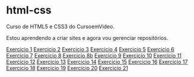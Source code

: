 # html-css
 Curso de HTML5 e CSS3 do CursoemVideo.

Estou aprendendo a criar sites e agora vou gerenciar repositórios.

 <a href="/exercicios/ex001">Exercicio 1</a>
  <a href="/exercicios/ex002">Exercicio 2</a>
   <a href="/exercicios/ex0013">Exercicio 3</a>
    <a href="/exercicios/ex004">Exercicio 4</a>
     <a href="/exercicios/ex005">Exercicio 5</a>
      <a href="/exercicios/ex006">Exercicio 6</a>
       <a href="/exercicios/ex007">Exercicio 7</a>
        <a href="/exercicios/ex008">Exercicio 8</a>
         <a href="/exercicios/ex008b">Exercicio 8b</a>
          <a href="/exercicios/ex009">Exercicio 9</a>
           <a href="/exercicios/ex010">Exercicio 10</a>
            <a href="/exercicios/ex011">Exercicio 11</a>
             <a href="/exercicios/ex012">Exercicio 12</a>
              <a href="/exercicios/ex013">Exercicio 13</a>
               <a href="/exercicios/ex014">Exercicio 14</a>
                <a href="/exercicios/ex015">Exercicio 15</a>
                 <a href="/exercicios/ex016">Exercicio 16</a>
                  <a href="/exercicios/ex017">Exercicio 17</a>
                   <a href="/exercicios/ex018">Exercicio 18</a>
                    <a href="/exercicios/ex019">Exercicio 19</a>
                     <a href="/exercicios/ex020">Exercicio 20</a>
                     <a href="/exercicios/ex021">Exercicio 21</a>
                     